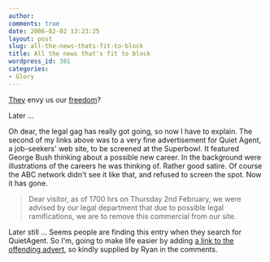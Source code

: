 ```yaml
---
author:
comments: true
date: 2006-02-02 13:23:25
layout: post
slug: all-the-news-thats-fit-to-block
title: All the news that's fit to block
wordpress_id: 381
categories:
- Glory
---
```


[They](http://www.timesonline.co.uk/article/0,,3-2020790,00.html) envy us our [freedom](http://www.quietagent.com/superbowl/)?

Later ...

Oh dear, the legal gag has really got going, so now I have to explain. The second of my links above was to a very fine advertisement for Quiet Agent, a job-seekers' web site, to be screened at the Superbowl. It featured George Bush thinking about a possible new career. In the background were illustrations of the careers he was thinking of. Rather good satire. Of course the ABC network didn't see it like that, and refused to screen the spot.  Now it has gone.


> Dear visitor, as of 1700 hrs on Thursday 2nd February, we were advised by our legal department that due to possible legal ramifications, we are to remove this commercial from our site.


Later still ...
Seems people are finding this entry when they search for QuietAgent. So I'm, going to make life easier by adding [a link to the offending advert](http://www.boredmuch.com/view.php?id=854), so kindly supplied by Ryan in the comments.

